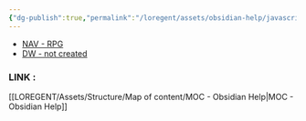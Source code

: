 ```yaml
---
{"dg-publish":true,"permalink":"/loregent/assets/obsidian-help/javascript-randomiser/"}
---
```



<div><ul class="dataview list-view-ul"><li><span><a data-tooltip-position="top" aria-label="LOREGENT/Assets/Structure/Navigation/NAV - RPG.md" data-href="LOREGENT/Assets/Structure/Navigation/NAV - RPG.md" href="LOREGENT/Assets/Structure/Navigation/NAV - RPG.md" class="internal-link" target="_blank" rel="noopener nofollow">NAV - RPG</a></span></li><li><span><a data-tooltip-position="top" aria-label="LOREGENT/Assets/Structure/Data View/DW - not created.md" data-href="LOREGENT/Assets/Structure/Data View/DW - not created.md" href="LOREGENT/Assets/Structure/Data View/DW - not created.md" class="internal-link" target="_blank" rel="noopener nofollow">DW - not created</a></span></li></ul></div>

### LINK : 
[[LOREGENT/Assets/Structure/Map of content/MOC - Obsidian Help\|MOC - Obsidian Help]]